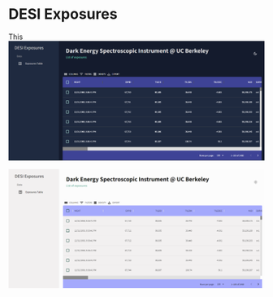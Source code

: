 # DESI Exposures
This
![Darkmode](assets/darkmodeFULL.png "Darkmode version")

![Lightmode](assets/lightmodeFULL.png "Lightmode version")

